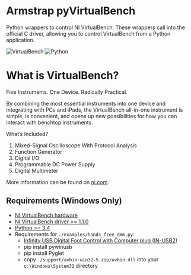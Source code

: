 # Armstrap pyVirtualBench
Python wrappers to control NI VirtualBench.  These wrappers call into the official C driver, allowing you to control VirtualBench from a Python application.

![VirtualBench](https://github.com/armstrap/armstrap-pyvirtualbench/raw/master/images/ni-virtualbench.jpg)
![Python](https://github.com/armstrap/armstrap-pyvirtualbench/raw/master/images/python-logo-and-wordmark.png)

# What is VirtualBench?
Five Instruments. One Device. Radically Practical.

By combining the most essential instruments into one device and integrating with PCs and iPads, the VirtualBench all-in-one instrument is simple, is convenient, and opens up new possibilities for how you can interact with benchtop instruments.

What’s Included?
 1. Mixed-Signal Oscilloscope With Protocol Analysis
 2. Function Generator
 3. Digital I/O
 4. Programmable DC Power Supply
 5. Digital Multimeter

More information can be found on [ni.com](http://www.ni.com/virtualbench/).
 
## Requirements (Windows Only)
* [NI VirtualBench hardware](http://www.ni.com/virtualbench/)
* [NI VirtualBench driver >= 1.1.0](http://search.ni.com/nisearch/app/main/p/bot/no/ap/tech/lang/en/pg/1/sn/catnav:du/q/NI-VirtualBench/)
* [Python >= 3.4](https://www.python.org/downloads/)
* Requirements for `./examples/hands_free_dmm.py`:
    + [Infinity USB Digital Foot Control with Computer plug (IN-USB2)](http://www.amazon.com/Infinity-Digital-Control-Computer--USB2/dp/B002MY6I7G)
    + pip install pywinusb
    + pip install Pyglet
    + copy `./support/avbin-win32-5.zip/avbin.dll` into your `c:\Windows\System32` directory
